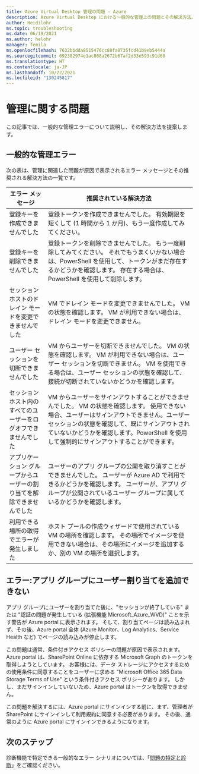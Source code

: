 ```yaml
---
title: Azure Virtual Desktop 管理の問題 - Azure
description: Azure Virtual Desktop における一般的な管理上の問題とその解決方法。
author: Heidilohr
ms.topic: troubleshooting
ms.date: 06/19/2021
ms.author: helohr
manager: femila
ms.openlocfilehash: 7632bbdda8515476cc88fa0735fcd41b9eb5444a
ms.sourcegitcommit: 692382974e1ac868a2672b67af2d33e593c91d60
ms.translationtype: HT
ms.contentlocale: ja-JP
ms.lasthandoff: 10/22/2021
ms.locfileid: "130245817"
---
```

# <a name="management-issues"></a>管理に関する問題

この記事では、一般的な管理エラーについて説明し、その解決方法を提案します。

## <a name="common-management-errors"></a>一般的な管理エラー

次の表は、管理に関連した問題が原因で表示されるエラー メッセージとその推奨される解決方法の一覧です。

|エラー メッセージ|推奨されている解決方法|
|---|---|
|登録キーを作成できませんでした |登録トークンを作成できませんでした。 有効期限を短くして (1 時間から 1 か月)、もう一度作成してみてください。 |
|登録キーを削除できませんでした|登録トークンを削除できませんでした。 もう一度削除してみてください。 それでもうまくいかない場合は、PowerShell を使用して、トークンがまだ存在するかどうかを確認します。 存在する場合は、PowerShell を使用して削除します。|
|セッション ホストのドレイン モードを変更できませんでした |VM でドレイン モードを変更できませんでした。 VM の状態を確認します。 VM が利用できない場合は、ドレイン モードを変更できません。|
|ユーザー セッションを切断できませんでした |VM からユーザーを切断できませんでした。 VM の状態を確認します。 VM が利用できない場合は、ユーザー セッションを切断できません。 VM を使用できる場合は、ユーザー セッションの状態を確認して、接続が切断されていないかどうかを確認します。 |
|セッション ホスト内のすべてのユーザーをログオフできませんでした |VM からユーザーをサインアウトすることができませんでした。 VM の状態を確認します。 使用できない場合、ユーザーはサインアウトできません。ユーザー セッションの状態を確認して、既にサインアウトされていないかどうかを確認します。PowerShell を使用して強制的にサインアウトすることができます。 |
|アプリケーション グループからユーザーの割り当てを解除できませんでした|ユーザーのアプリ グループの公開を取り消すことができませんでした。 ユーザーが Azure AD で利用できるかどうかを確認します。 ユーザーが、アプリ グループが公開されているユーザー グループに属しているかどうかを確認します。 |
|利用できる場所の取得でエラーが発生しました |ホスト プールの作成ウィザードで使用されている VM の場所を確認します。 その場所でイメージを使用できない場合は、その場所にイメージを追加するか、別の VM の場所を選択します。 |

## <a name="error-cant-add-user-assignments-to-an-app-group"></a>エラー:アプリ グループにユーザー割り当てを追加できない

アプリ グループにユーザーを割り当てた後に、"セッションが終了している" または "認証の問題が発生している (拡張機能 Microsoft_Azure_WVD)" ことを示す警告が Azure portal に表示されます。 そして、割り当てページは読み込まれず、その後、Azure portal 全体 (Azure Monitor、Log Analytics、Service Health など) でページの読み込みが停止します。

この問題は通常、条件付きアクセス ポリシーの問題が原因で表示されます。 Azure portal は、SharePoint Online に依存する Microsoft Graph のトークンを取得しようとしています。 お客様には、データ ストレージにアクセスするための使用条件に同意することをユーザーに求める "Microsoft Office 365 Data Storage Terms of Use" という条件付きアクセス ポリシーがあります。 しかし、まだサインインしていないため、Azure portal はトークンを取得できません。

この問題を解決するには、Azure portal にサインインする前に、まず、管理者が SharePoint にサインインして利用規約に同意する必要があります。 その後、通常のように Azure portal にサインインできるようになります。

## <a name="next-steps"></a>次のステップ

診断機能で特定できる一般的なエラー シナリオについては、「[問題の特定と診断](./troubleshoot-set-up-overview.md)」をご確認ください。
